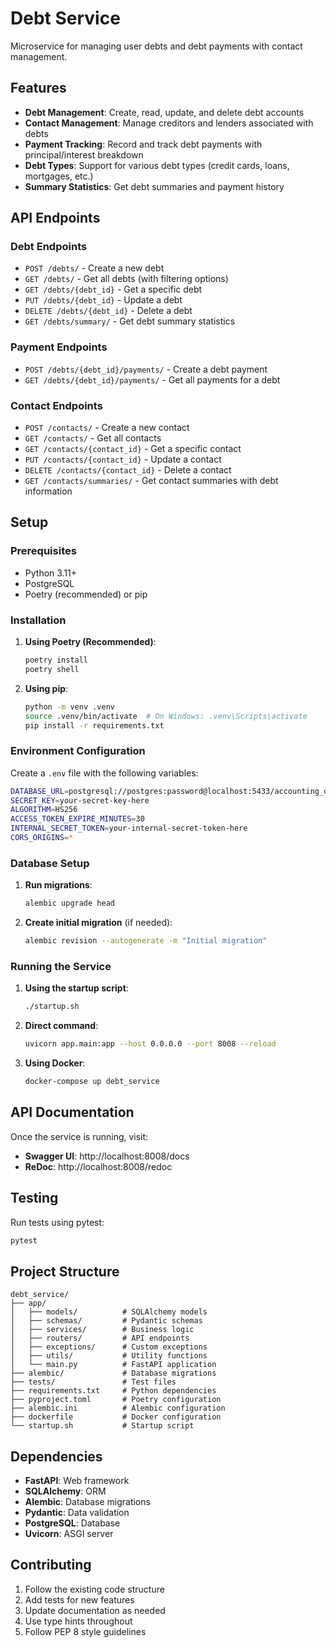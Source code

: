 # Debt Service

Microservice for managing user debts and debt payments with contact management.

## Features

- **Debt Management**: Create, read, update, and delete debt accounts
- **Contact Management**: Manage creditors and lenders associated with debts
- **Payment Tracking**: Record and track debt payments with principal/interest breakdown
- **Debt Types**: Support for various debt types (credit cards, loans, mortgages, etc.)
- **Summary Statistics**: Get debt summaries and payment history

## API Endpoints

### Debt Endpoints
- `POST /debts/` - Create a new debt
- `GET /debts/` - Get all debts (with filtering options)
- `GET /debts/{debt_id}` - Get a specific debt
- `PUT /debts/{debt_id}` - Update a debt
- `DELETE /debts/{debt_id}` - Delete a debt
- `GET /debts/summary/` - Get debt summary statistics

### Payment Endpoints
- `POST /debts/{debt_id}/payments/` - Create a debt payment
- `GET /debts/{debt_id}/payments/` - Get all payments for a debt

### Contact Endpoints
- `POST /contacts/` - Create a new contact
- `GET /contacts/` - Get all contacts
- `GET /contacts/{contact_id}` - Get a specific contact
- `PUT /contacts/{contact_id}` - Update a contact
- `DELETE /contacts/{contact_id}` - Delete a contact
- `GET /contacts/summaries/` - Get contact summaries with debt information

## Setup

### Prerequisites
- Python 3.11+
- PostgreSQL
- Poetry (recommended) or pip

### Installation

1. **Using Poetry (Recommended)**:
   ```bash
   poetry install
   poetry shell
   ```

2. **Using pip**:
   ```bash
   python -m venv .venv
   source .venv/bin/activate  # On Windows: .venv\Scripts\activate
   pip install -r requirements.txt
   ```

### Environment Configuration

Create a `.env` file with the following variables:
```bash
DATABASE_URL=postgresql://postgres:password@localhost:5433/accounting_db
SECRET_KEY=your-secret-key-here
ALGORITHM=HS256
ACCESS_TOKEN_EXPIRE_MINUTES=30
INTERNAL_SECRET_TOKEN=your-internal-secret-token-here
CORS_ORIGINS=*
```

### Database Setup

1. **Run migrations**:
   ```bash
   alembic upgrade head
   ```

2. **Create initial migration** (if needed):
   ```bash
   alembic revision --autogenerate -m "Initial migration"
   ```

### Running the Service

1. **Using the startup script**:
   ```bash
   ./startup.sh
   ```

2. **Direct command**:
   ```bash
   uvicorn app.main:app --host 0.0.0.0 --port 8008 --reload
   ```

3. **Using Docker**:
   ```bash
   docker-compose up debt_service
   ```

## API Documentation

Once the service is running, visit:
- **Swagger UI**: http://localhost:8008/docs
- **ReDoc**: http://localhost:8008/redoc

## Testing

Run tests using pytest:
```bash
pytest
```

## Project Structure

```
debt_service/
├── app/
│   ├── models/          # SQLAlchemy models
│   ├── schemas/         # Pydantic schemas
│   ├── services/        # Business logic
│   ├── routers/         # API endpoints
│   ├── exceptions/      # Custom exceptions
│   ├── utils/           # Utility functions
│   └── main.py          # FastAPI application
├── alembic/             # Database migrations
├── tests/               # Test files
├── requirements.txt     # Python dependencies
├── pyproject.toml       # Poetry configuration
├── alembic.ini          # Alembic configuration
├── dockerfile           # Docker configuration
└── startup.sh           # Startup script
```

## Dependencies

- **FastAPI**: Web framework
- **SQLAlchemy**: ORM
- **Alembic**: Database migrations
- **Pydantic**: Data validation
- **PostgreSQL**: Database
- **Uvicorn**: ASGI server

## Contributing

1. Follow the existing code structure
2. Add tests for new features
3. Update documentation as needed
4. Use type hints throughout
5. Follow PEP 8 style guidelines